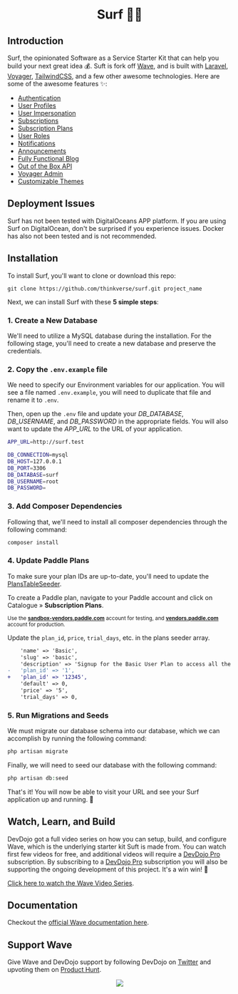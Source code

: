 <h1 align="center">Surf 🏄‍♀️</h1>

## Introduction

Surf, the opinionated Software as a Service Starter Kit that can help you build your next great idea 💰. Suft is fork off [Wave](https://devdojo.com/wave), and is built with [Laravel](https://laravel.com), [Voyager](https://voyager.devdojo.com), [TailwindCSS](https://tailwindcss.com), and a few other awesome technologies. Here are some of the awesome features ✨:

 - [Authentication](https://wave.devdojo.com/docs/features/authentication)
 - [User Profiles](https://wave.devdojo.com/docs/features/user-profiles)
 - [User Impersonation](https://wave.devdojo.com/docs/features/user-impersonation)
 - [Subscriptions](https://wave.devdojo.com/docs/features/billing)
 - [Subscription Plans](https://wave.devdojo.com/docs/features/subscription-plans)
 - [User Roles](https://wave.devdojo.com/docs/features/user-roles)
 - [Notifications](https://wave.devdojo.com/docs/features/notifications)
 - [Announcements](https://wave.devdojo.com/docs/features/announcements)
 - [Fully Functional Blog](https://wave.devdojo.com/docs/features/blog)
 - [Out of the Box API](https://wave.devdojo.com/docs/features/api)
 - [Voyager Admin](https://wave.devdojo.com/docs/features/admin)
 - [Customizable Themes](https://wave.devdojo.com/docs/features/themes)

## Deployment Issues

Surf has not been tested with DigitalOceans APP platform. If you are using Surf on DigitalOcean, don't be surprised if you experience issues. Docker has also not been tested and is not recommended.

## Installation

To install Surf, you'll want to clone or download this repo:

```
git clone https://github.com/thinkverse/surf.git project_name
```

Next, we can install Surf with these **5 simple steps**:

### 1. Create a New Database

We'll need to utilize a MySQL database during the installation. For the following stage, you'll need to create a new database and preserve the credentials.

### 2. Copy the `.env.example` file

We need to specify our Environment variables for our application. You will see a file named `.env.example`, you will need to duplicate that file and rename it to `.env`.

Then, open up the `.env` file and update your *DB_DATABASE*, *DB_USERNAME*, and *DB_PASSWORD* in the appropriate fields. You will also want to update the *APP_URL* to the URL of your application.

```bash
APP_URL=http://surf.test

DB_CONNECTION=mysql
DB_HOST=127.0.0.1
DB_PORT=3306
DB_DATABASE=surf
DB_USERNAME=root
DB_PASSWORD=
```

### 3. Add Composer Dependencies

Following that, we'll need to install all composer dependencies through the following command:

```php
composer install
```

### 4. Update Paddle Plans

To make sure your plan IDs are up-to-date, you'll need to update the [PlansTableSeeder](database/seeders/PlansTableSeeder.php).

To create a Paddle plan, navigate to your Paddle account and click on Catalogue » **Subscription Plans**.

<small>Use the [**sandbox-vendors.paddle.com**](https://sandbox-vendors.paddle.com) account for testing, and [**vendors.paddle.com**](https://vendors.paddle.com) account for production.</small>

Update the `plan_id`, `price`, `trial_days`, etc. in the plans seeder array.

```diff
    'name' => 'Basic',
    'slug' => 'basic',
    'description' => 'Signup for the Basic User Plan to access all the basic features.',
-   'plan_id' => '1',
+   'plan_id' => '12345',
    'default' => 0,
    'price' => '5',
    'trial_days' => 0,
```

### 5. Run Migrations and Seeds

We must migrate our database schema into our database, which we can accomplish by running the following command:

```php
php artisan migrate
```

Finally, we will need to seed our database with the following command:

```php
php artisan db:seed
```

That's it! You will now be able to visit your URL and see your Surf application up and running. 🎉

## Watch, Learn, and Build

DevDojo got a full video series on how you can setup, build, and configure Wave, which is the underlying starter kit Suft is made from. You can watch first few videos for free, and additional videos will require a [DevDojo Pro](https://devdojo.com/pro) subscription. By subscribing to a [DevDojo Pro](https://devdojo.com/pro) subscription you will also be supporting the ongoing development of this project. It's a win win! 🙌

[Click here to watch the Wave Video Series](https://devdojo.com/course/wave).

## Documentation

Checkout the [official Wave documentation here](https://wave.devdojo.com/docs).

## Support Wave

Give Wave and DevDojo support by following DevDojo on [Twitter](https://twitter.com/thedevdojo) and upvoting them on [Product Hunt](https://www.producthunt.com/posts/wave-2-0).

<p align="center"><a href="https://www.producthunt.com/posts/wave-2-0" target="_blank"><img src="https://cdn.devdojo.com/images/april2021/upvote-product-hunt-img.png" height="auto" width="auto"></a></p>
